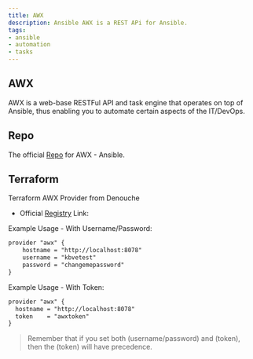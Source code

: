 ```yaml
---
title: AWX
description: Ansible AWX is a REST APi for Ansible.
tags:
- ansible
- automation
- tasks
---
```


## AWX

AWX is a web-base RESTFul API and task engine that operates on top of Ansible, thus enabling you to automate certain aspects of the IT/DevOps.

## Repo

The official [Repo](https://github.com/ansible/awx) for AWX - Ansible.

## Terraform

Terraform AWX Provider from Denouche
- Official [Registry](https://registry.terraform.io/providers/denouche/awx/latest/docs) Link:

Example Usage - With Username/Password:

```txt
provider "awx" {
    hostname = "http://localhost:8078"
    username = "kbvetest"
    password = "changemepassword"
}
```

Example Usage - With Token:

```txt
provider "awx" {
  hostname = "http://localhost:8078"
  token    = "awxtoken"
}
```

> Remember that if you set both (username/password) and (token), then the (token) will have precedence.
